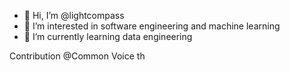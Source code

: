 - 👋 Hi, I’m @lightcompass
- 👀 I’m interested in software engineering and machine learning
- 🌱 I’m currently learning data engineering

Contribution
@Common Voice th

<!---
lightcompass/lightcompass is a ✨ special ✨ repository because its `README.md` (this file) appears on your GitHub profile.
You can click the Preview link to take a look at your changes.
--->

